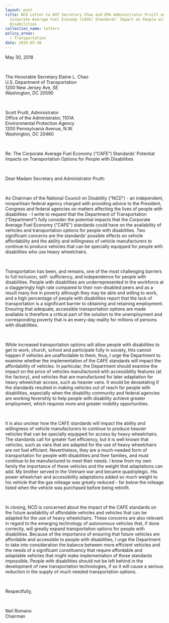 ```yaml
---
layout: post
title: NCD Letter to DOT Secretary Chao and EPA Administrator Pruitt on the
  Corporate Average Fuel Economy (CAFE) Standards' Impact on People with
  Disabilities
collection_name: letters
policy_areas:
  - Transportation
date: 2018-05-30
---
```

May 30, 2018

 

The Honorable Secretary Elaine L. Chao\
U.S. Department of Transportation\
1200 New Jersey Ave, SE\
Washington, DC 20590


 

Scott Pruitt, Administrator\
Office of the Administrator, 1101A\
Environmental Protection Agency\
1200 Pennsylvania Avenue, N.W.\
Washington, DC 20460

 

Re: The Corporate Average Fuel Economy (“CAFE”) Standards’ Potential Impacts on Transportation Options for People with Disabilities

 

Dear Madam Secretary and Administrator Pruitt:

 

As Chairman of the National Council on Disability (“NCD”) - an independent, nonpartisan federal agency charged with providing advice to the President, Congress and federal agencies on matters affecting the lives of people with disabilities - I write to request that the Department of Transportation (“Department”) fully consider the potential impacts that the Corporate Average Fuel Economy (“CAFE”) standards could have on the availability of vehicles and transportation options for people with disabilities. Two significant concerns are the standards’ possible effects on vehicle affordability and the ability and willingness of vehicle manufacturers to continue to produce vehicles that can be specially equipped for people with disabilities who use heavy wheelchairs.

 

Transportation has been, and remains, one of the most challenging barriers to full inclusion, self- sufficiency, and independence for people with disabilities. People with disabilities are underrepresented in the workforce at a staggeringly high rate compared to their non-disabled peers and as a result many live in poverty although they may be able and willing to work, and a high percentage of people with disabilities report that the lack of transportation is a significant barrier to obtaining and retaining employment. Ensuring that adequate, accessible transportation options are made available is therefore a critical part of the solution to the unemployment and corresponding poverty that is an every-day reality for millions of persons with disabilities.

 

While increased transportation options will allow people with disabilities to get to work, church, school and participate fully in society, this cannot happen if vehicles are unaffordable to them, thus, I urge the Department to examine whether the implementation of the CAFE standards will impact the affordability of vehicles. In particular, the Department should examine the impact on the price of vehicles manufactured with accessibility features (at the factory), and vehicles that are manufactured for later adaptation for heavy wheelchair access, such as heavier vans. It would be devastating if the standards resulted in making vehicles out of reach for people with disabilities, especially when the disability community and federal agencies are working feverishly to help people with disability achieve greater employment, which requires more and greater mobility opportunities.

 

It is also unclear how the CAFE standards will impact the ability and willingness of vehicle manufacturers to continue to produce heavier vehicles that can be specially equipped for access by heavy wheelchairs. The standards call for greater fuel efficiency, but it is well known that vehicles, such as vans that are adapted for the use of heavy wheelchairs are not fuel efficient. Nevertheless, they are a much-needed form of transportation for people with disabilities and their families, and must continue to be manufactured to meet their needs. I know from my own family the importance of these vehicles and the weight that adaptations can add. My brother served in the Vietnam war and became quadriplegic. His power wheelchair and accessibility adaptations added so much weight to his vehicle that the gas mileage was greatly reduced - far below the mileage listed when the vehicle was purchased before being retrofit.

 

In closing, NCD is concerned about the impact of the CAFE standards on the future availability of affordable vehicles and vehicles that can be adapted for the use of heavy wheelchairs. These concerns are also relevant in regard to the emerging technology of autonomous vehicles that, if done correctly, will greatly expand transportation options for people with disabilities. Because of the importance of ensuring that future vehicles are affordable and accessible to people with disabilities, I urge the Department to take into consideration the balance between more efficient vehicles and the needs of a significant constituency that require affordable and adaptable vehicles that might make implementation of those standards impossible. People with disabilities should not be left behind in the development of new transportation technologies, if so it will cause a serious reduction in the supply of much needed transportation options.

 

Respectfully,

 

Neil Romano\
Chairman